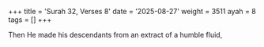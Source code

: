+++
title = 'Surah 32, Verses 8'
date = '2025-08-27'
weight = 3511
ayah = 8
tags = []
+++

Then He made his descendants from an extract of a humble fluid,